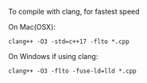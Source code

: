 To compile with clang, for fastest speed

On Mac(OSX):
```
clang++ -O3 -std=c++17 -flto *.cpp
```

On Windows if using clang:
```
clang++ -O3 -flto -fuse-ld=lld *.cpp
```
